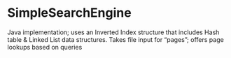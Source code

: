 # SimpleSearchEngine
Java implementation; uses an Inverted Index structure that includes Hash table &amp; Linked List data structures. Takes file input for “pages”; offers page lookups based on queries
